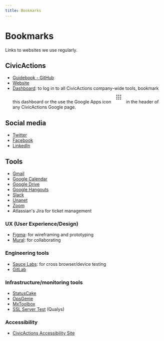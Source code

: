 ```yaml
---
title: Bookmarks
---
```


# Bookmarks

Links to websites we use regularly.

## CivicActions

- [Guidebook - GitHub](https://github.com/CivicActions/guidebook)
- [Website](https://civicactions.com/)
- [Dashboard](https://workspace.google.com/dashboard): to log in to all CivicActions company-wide tools, bookmark this dashboard or the use the Google Apps icon ![Google Apps icon](../../assets/images/gsuite.png) in the header of any CivicActions Google page.

## Social media

- [Twitter](https://twitter.com/CivicActions)
- [Facebook](https://www.facebook.com/CivicActions/)
- [LinkedIn](https://www.linkedin.com/company/civicactions/)

## Tools

- [Gmail](https://mail.google.com/)
- [Google Calendar](https://calendar.google.com)
- [Google Drive](https://drive.google.com/drive/u/0/)
- [Google Hangouts](https://hangouts.google.com/)
- [Slack](https://civicactions.slack.com)
- [Unanet](https://civicactions.unanet.biz)
- [Zoom](https://zoom.us/)
- Atlassian's Jira for ticket management

### UX (User Experience/Design)

- [Figma](https://www.figma.com): for wireframing and prototyping
- [Mural](https://app.mural.co/signin): for collaborating

### Engineering tools

- [Sauce Labs](https://accounts.saucelabs.com/): for cross browser/device testing
- [GitLab](https://git.civicactions.net/)

### Infrastructure/monitoring tools

- [StatusCake](https://app.statuscake.com/YourStatus.php)
- [OpsGenie](https://app.opsgenie.com/alert)
- [MxToolbox](https://mxtoolbox.com/SuperTool.aspx)
- [SSL Server Test](https://www.ssllabs.com/ssltest/) (Qualys)

### Accessibility

- [CivicActions Accessibility Site](https://accessibility.civicactions.com/guide/tools)
